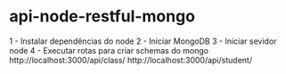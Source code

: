 # api-node-restful-mongo

1 - Instalar dependências do node
2 - Iniciar MongoDB
3 - Iniciar sevidor node
4  - Executar rotas para criar schemas do mongo
  http://localhost:3000/api/class/ 
  http://localhost:3000/api/student/


